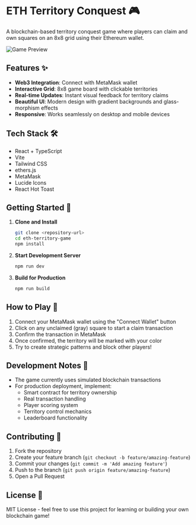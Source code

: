 # ETH Territory Conquest 🎮

A blockchain-based territory conquest game where players can claim and own squares on an 8x8 grid using their Ethereum wallet.

![Game Preview](https://images.unsplash.com/photo-1616499452581-cc7f8e3dd3c7?auto=format&fit=crop&q=80&w=2000&h=600)

## Features ✨

- **Web3 Integration**: Connect with MetaMask wallet
- **Interactive Grid**: 8x8 game board with clickable territories
- **Real-time Updates**: Instant visual feedback for territory claims
- **Beautiful UI**: Modern design with gradient backgrounds and glass-morphism effects
- **Responsive**: Works seamlessly on desktop and mobile devices

## Tech Stack 🛠

- React + TypeScript
- Vite
- Tailwind CSS
- ethers.js
- MetaMask
- Lucide Icons
- React Hot Toast

## Getting Started 🚀

1. **Clone and Install**
   ```bash
   git clone <repository-url>
   cd eth-territory-game
   npm install
   ```

2. **Start Development Server**
   ```bash
   npm run dev
   ```

3. **Build for Production**
   ```bash
   npm run build
   ```

## How to Play 🎯

1. Connect your MetaMask wallet using the "Connect Wallet" button
2. Click on any unclaimed (gray) square to start a claim transaction
3. Confirm the transaction in MetaMask
4. Once confirmed, the territory will be marked with your color
5. Try to create strategic patterns and block other players!

## Development Notes 📝

- The game currently uses simulated blockchain transactions
- For production deployment, implement:
  - Smart contract for territory ownership
  - Real transaction handling
  - Player scoring system
  - Territory control mechanics
  - Leaderboard functionality

## Contributing 🤝

1. Fork the repository
2. Create your feature branch (`git checkout -b feature/amazing-feature`)
3. Commit your changes (`git commit -m 'Add amazing feature'`)
4. Push to the branch (`git push origin feature/amazing-feature`)
5. Open a Pull Request

## License 📄

MIT License - feel free to use this project for learning or building your own blockchain game!
